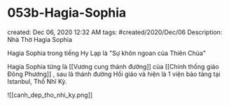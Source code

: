 ---
---

# 053b-Hagia-Sophia

created: Dec 06, 2020 12:32 AM
tags: #created/2020/Dec/06
Description: Nhà Thờ Hagia Sophia

Hagia Sophia trong tiếng Hy Lạp là "Sự khôn ngoan của Thiên Chúa"

Hagia Sophia từng là [[Vương cung thánh đường]] của [[Chính thống giáo Đông Phương]] , sau là thánh đường Hồi giáo và hiện là 1 viện bảo tàng tại Istanbul, Thổ Nhĩ Kỳ. 

![[canh_dep_tho_nhi_ky.png]]